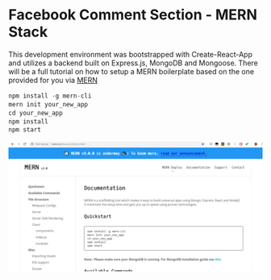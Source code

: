 # Facebook Comment Section - MERN Stack 

This development environment was bootstrapped with Create-React-App and utilizes a backend built on Express.js, MongoDB and Mongoose. There will be a full tutorial on how to setup a MERN boilerplate based on the one provided for you via [MERN](http://mern.io/)

```javascript 
npm install -g mern-cli
mern init your_new_app
cd your_new_app
npm install
npm start
```

![MERN](https://github.com/Jzbonner/Fbook-MERN/blob/master/img-media/MERN-boilerplate.png?raw=true)
